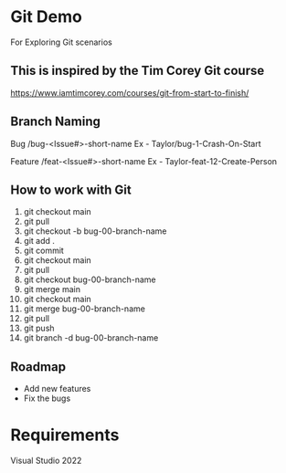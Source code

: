 # Git Demo
For Exploring Git scenarios

## This is inspired by the Tim Corey Git course
https://www.iamtimcorey.com/courses/git-from-start-to-finish/

## Branch Naming
Bug
<FirstName>/bug-<Issue#>-short-name
Ex - Taylor/bug-1-Crash-On-Start

Feature
<FirstName>/feat-<Issue#>-short-name
Ex - Taylor-feat-12-Create-Person

## How to work with Git
1. git checkout main
2. git pull
3. git checkout -b bug-00-branch-name
4. git add .
5. git commit
6. git checkout main
7. git pull
8. git checkout bug-00-branch-name
9. git merge main
10. git checkout main
11. git merge bug-00-branch-name
12. git pull
13. git push
14. git branch -d bug-00-branch-name

## Roadmap
* Add new features
* Fix the bugs

# Requirements
Visual Studio 2022
